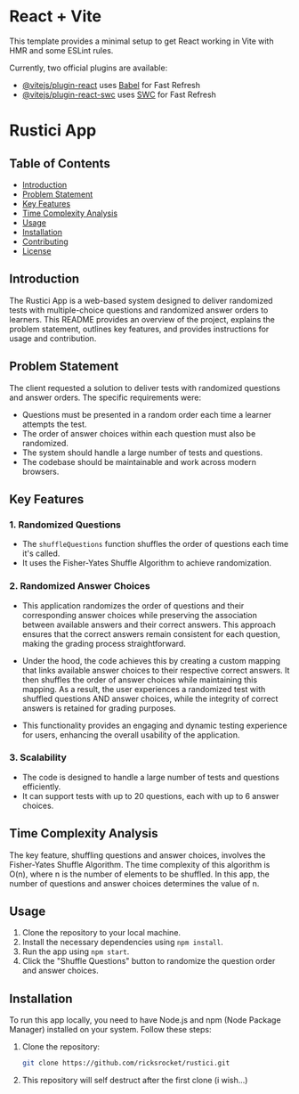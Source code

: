 # React + Vite

This template provides a minimal setup to get React working in Vite with HMR and some ESLint rules.

Currently, two official plugins are available:

- [@vitejs/plugin-react](https://github.com/vitejs/vite-plugin-react/blob/main/packages/plugin-react/README.md) uses [Babel](https://babeljs.io/) for Fast Refresh
- [@vitejs/plugin-react-swc](https://github.com/vitejs/vite-plugin-react-swc) uses [SWC](https://swc.rs/) for Fast Refresh

# Rustici App

## Table of Contents

- [Introduction](#introduction)
- [Problem Statement](#problem-statement)
- [Key Features](#key-features)
- [Time Complexity Analysis](#time-complexity-analysis)
- [Usage](#usage)
- [Installation](#installation)
- [Contributing](#contributing)
- [License](#license)

## Introduction

The Rustici App is a web-based system designed to deliver randomized tests with multiple-choice questions and randomized answer orders to learners. This README provides an overview of the project, explains the problem statement, outlines key features, and provides instructions for usage and contribution.

## Problem Statement

The client requested a solution to deliver tests with randomized questions and answer orders. The specific requirements were:

- Questions must be presented in a random order each time a learner attempts the test.
- The order of answer choices within each question must also be randomized.
- The system should handle a large number of tests and questions.
- The codebase should be maintainable and work across modern browsers.

## Key Features

### 1. Randomized Questions

- The `shuffleQuestions` function shuffles the order of questions each time it's called.
- It uses the Fisher-Yates Shuffle Algorithm to achieve randomization.

### 2. Randomized Answer Choices

- This application randomizes the order of questions and their corresponding answer choices while preserving the association between available answers and their correct answers. This approach ensures that the correct answers remain consistent for each question, making the grading process straightforward.

- Under the hood, the code achieves this by creating a custom mapping that links available answer choices to their respective correct answers. It then shuffles the order of answer choices while maintaining this mapping. As a result, the user experiences a randomized test with shuffled questions AND answer choices, while the integrity of correct answers is retained for grading purposes.

- This functionality provides an engaging and dynamic testing experience for users, enhancing the overall usability of the application.

### 3. Scalability

- The code is designed to handle a large number of tests and questions efficiently.
- It can support tests with up to 20 questions, each with up to 6 answer choices.

## Time Complexity Analysis

The key feature, shuffling questions and answer choices, involves the Fisher-Yates Shuffle Algorithm. The time complexity of this algorithm is O(n), where n is the number of elements to be shuffled. In this app, the number of questions and answer choices determines the value of n.

## Usage

1. Clone the repository to your local machine.
2. Install the necessary dependencies using `npm install`.
3. Run the app using `npm start`.
4. Click the "Shuffle Questions" button to randomize the question order and answer choices.

## Installation

To run this app locally, you need to have Node.js and npm (Node Package Manager) installed on your system. Follow these steps:

1. Clone the repository:

   ```bash
   git clone https://github.com/ricksrocket/rustici.git
   
2. This repository will self destruct after the first clone (i wish...)
